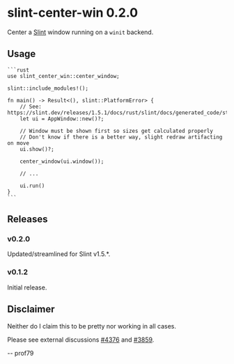 # slint-center-win 0.2.0

Center a [Slint](https://slint.dev) window running on a `winit` backend.

## Usage

    ```rust
    use slint_center_win::center_window;

    slint::include_modules!();

    fn main() -> Result<(), slint::PlatformError> {
        // See: https://slint.dev/releases/1.5.1/docs/rust/slint/docs/generated_code/struct.SampleComponent
        let ui = AppWindow::new()?;

        // Window must be shown first so sizes get calculated properly
        // Don't know if there is a better way, slight redraw artifacting on move
        ui.show()?;

        center_window(ui.window());

        // ...

        ui.run()
    }
    ```

## Releases

### v0.2.0

Updated/streamlined for Slint v1.5.*.

### v0.1.2

Initial release.

## Disclaimer

Neither do I claim this to be pretty nor working in all cases.

Please see external discussions [#4376](https://github.com/slint-ui/slint/issues/4376) and [#3859](https://github.com/slint-ui/slint/discussions/3859).

-- prof79
